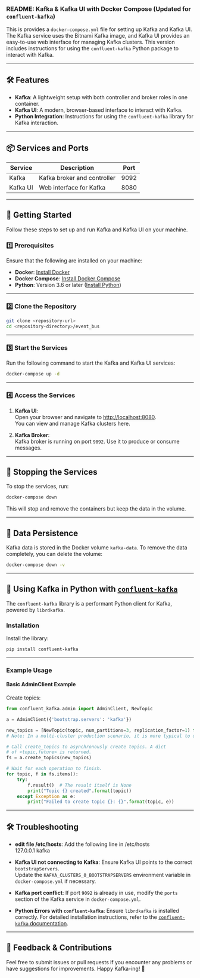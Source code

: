 ### README: Kafka & Kafka UI with Docker Compose (Updated for `confluent-kafka`)

This is provides a `docker-compose.yml` file for setting up Kafka and Kafka UI. The Kafka service uses the Bitnami Kafka image, and Kafka UI provides an easy-to-use web interface for managing Kafka clusters. This version includes instructions for using the `confluent-kafka` Python package to interact with Kafka.

---

## 🛠 Features

- **Kafka**: A lightweight setup with both controller and broker roles in one container.
- **Kafka UI**: A modern, browser-based interface to interact with Kafka.
- **Python Integration**: Instructions for using the `confluent-kafka` library for Kafka interaction.

---

## 📦 Services and Ports

| Service   | Description                 | Port  |
|-----------|-----------------------------|-------|
| Kafka     | Kafka broker and controller | 9092  |
| Kafka UI  | Web interface for Kafka     | 8080  |

---

## 🚀 Getting Started

Follow these steps to set up and run Kafka and Kafka UI on your machine.

### 1️⃣ Prerequisites

Ensure that the following are installed on your machine:
- **Docker**: [Install Docker](https://docs.docker.com/get-docker/)
- **Docker Compose**: [Install Docker Compose](https://docs.docker.com/compose/install/)
- **Python**: Version 3.6 or later ([Install Python](https://www.python.org/downloads/))

---

### 2️⃣ Clone the Repository

```bash
git clone <repository-url>
cd <repository-directory>/event_bus
```

---

### 3️⃣ Start the Services

Run the following command to start the Kafka and Kafka UI services:

```bash
docker-compose up -d
```

---

### 4️⃣ Access the Services

1. **Kafka UI**:  
   Open your browser and navigate to [http://localhost:8080](http://localhost:8080).  
   You can view and manage Kafka clusters here.

2. **Kafka Broker**:  
   Kafka broker is running on port `9092`. Use it to produce or consume messages.


---

## 🔄 Stopping the Services

To stop the services, run:

```bash
docker-compose down
```

This will stop and remove the containers but keep the data in the volume.

---

## 📂 Data Persistence

Kafka data is stored in the Docker volume `kafka-data`. To remove the data completely, you can delete the volume:

```bash
docker-compose down -v
```

---

## 🐍 Using Kafka in Python with [`confluent-kafka`](https://github.com/confluentinc/confluent-kafka-python)

The `confluent-kafka` library is a performant Python client for Kafka, powered by `librdkafka`.

### Installation

Install the library:

```bash
pip install confluent-kafka
```

---

### Example Usage

#### Basic AdminClient Example
Create topics:

```python
from confluent_kafka.admin import AdminClient, NewTopic

a = AdminClient({'bootstrap.servers': 'kafka'})

new_topics = [NewTopic(topic, num_partitions=3, replication_factor=1) for topic in ["topic1", "topic2"]]
# Note: In a multi-cluster production scenario, it is more typical to use a replication_factor of 3 for durability.

# Call create_topics to asynchronously create topics. A dict
# of <topic,future> is returned.
fs = a.create_topics(new_topics)

# Wait for each operation to finish.
for topic, f in fs.items():
    try:
        f.result()  # The result itself is None
        print("Topic {} created".format(topic))
    except Exception as e:
        print("Failed to create topic {}: {}".format(topic, e))
```

---



## 🛠 Troubleshooting


- **edit file /etc/hosts**: Add the following line in /etc/hosts  
  127.0.0.1   kafka

- **Kafka UI not connecting to Kafka**: Ensure Kafka UI points to the correct `bootstrapServers`.  
  Update the `KAFKA_CLUSTERS_0_BOOTSTRAPSERVERS` environment variable in `docker-compose.yml` if necessary.

- **Kafka port conflict**: If port `9092` is already in use, modify the `ports` section of the Kafka service in `docker-compose.yml`.

- **Python Errors with `confluent-kafka`**: Ensure `librdkafka` is installed correctly. For detailed installation instructions, refer to the [`confluent-kafka` documentation](https://github.com/confluentinc/confluent-kafka-python).

--- 

## 🌟 Feedback & Contributions

Feel free to submit issues or pull requests if you encounter any problems or have suggestions for improvements. Happy Kafka-ing! 🎉